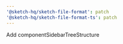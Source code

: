 ```yaml
---
'@sketch-hq/sketch-file-format': patch
'@sketch-hq/sketch-file-format-ts': patch
---
```


Add componentSidebarTreeStructure
